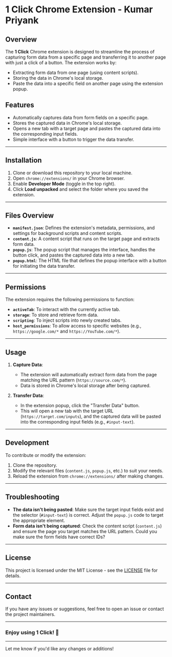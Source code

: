 # 1 Click Chrome Extension - Kumar Priyank

## Overview
The **1 Click** Chrome extension is designed to streamline the process of capturing form data from a specific page and transferring it to another page with just a click of a button. The extension works by:
- Extracting form data from one page (using content scripts).
- Storing the data in Chrome's local storage.
- Paste the data into a specific field on another page using the extension popup.

## Features
- Automatically captures data from form fields on a specific page.
- Stores the captured data in Chrome's local storage.
- Opens a new tab with a target page and pastes the captured data into the corresponding input fields.
- Simple interface with a button to trigger the data transfer.

---

## Installation

1. Clone or download this repository to your local machine.
2. Open `chrome://extensions/` in your Chrome browser.
3. Enable **Developer Mode** (toggle in the top right).
4. Click **Load unpacked** and select the folder where you saved the extension.

---

## Files Overview

- **`manifest.json`**: Defines the extension's metadata, permissions, and settings for background scripts and content scripts.
- **`content.js`**: A content script that runs on the target page and extracts form data.
- **`popup.js`**: The popup script that manages the interface, handles the button click, and pastes the captured data into a new tab.
- **`popup.html`**: The HTML file that defines the popup interface with a button for initiating the data transfer.

---

## Permissions

The extension requires the following permissions to function:
- **`activeTab`**: To interact with the currently active tab.
- **`storage`**: To store and retrieve form data.
- **`scripting`**: To inject scripts into newly created tabs.
- **`host_permissions`**: To allow access to specific websites (e.g., `https://google.com/*` and `https://YouTube.com/*`).

---

## Usage

1. **Capture Data**:
   - The extension will automatically extract form data from the page matching the URL pattern (`https://source.com/*`).
   - Data is stored in Chrome's local storage after being captured.

2. **Transfer Data**:
   - In the extension popup, click the "Transfer Data" button.
   - This will open a new tab with the target URL (`https://target.com/inputs`), and the captured data will be pasted into the corresponding input fields (e.g., `#input-text`).

---

## Development

To contribute or modify the extension:
1. Clone the repository.
2. Modify the relevant files (`content.js`, `popup.js`, etc.) to suit your needs.
3. Reload the extension from `chrome://extensions/` after making changes.

---

## Troubleshooting

- **The data isn't being pasted**: Make sure the target input fields exist and the selector (`#input-text`) is correct. Adjust the `popup.js` code to target the appropriate element.
- **Form data isn't being captured**: Check the content script (`content.js`) and ensure the page you target matches the URL pattern. Could you make sure the form fields have correct IDs?

---

## License

This project is licensed under the MIT License - see the [LICENSE](LICENSE) file for details.

---

## Contact

If you have any issues or suggestions, feel free to open an issue or contact the project maintainers.

---

### Enjoy using **1 Click**! 🎉

---

Let me know if you'd like any changes or additions!
